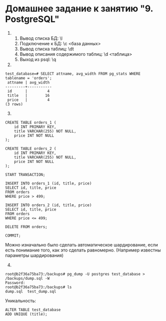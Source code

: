 # Домашнее задание к занятию "9. PostgreSQL"

1. 
    1. Вывод списка БД: \l
    2. Подключение к БД: \c <база данных>
    3. Вывод списка таблиц: \dt
    4. Вывод описания содержимого таблиц: \d <таблица>
    5. Выход из psql: \q

2. 

```
test_database=# SELECT attname, avg_width FROM pg_stats WHERE tablename = 'orders';
 attname | avg_width 
---------+-----------
 id      |         4
 title   |        16
 price   |         4
(3 rows)
```

3. 

```
CREATE TABLE orders_1 (
    id INT PRIMARY KEY,
    title VARCHAR(255) NOT NULL,
    price INT NOT NULL
);

CREATE TABLE orders_2 (
    id INT PRIMARY KEY,
    title VARCHAR(255) NOT NULL,
    price INT NOT NULL
);

START TRANSACTION;

INSERT INTO orders_1 (id, title, price)
SELECT id, title, price
FROM orders
WHERE price > 499;

INSERT INTO orders_2 (id, title, price)
SELECT id, title, price
FROM orders
WHERE price <= 499;

DELETE FROM orders;

COMMIT;
```
Можно изначально было сделать автоматическое шардирование, если есть понимание того, как это сделать равномерно. (Например известны параметры шардирования)

4. 

```
root@b2f36a75ba73:/backups# pg_dump -U postgres test_database > /backups/dump.sql -W
Password: 
root@b2f36a75ba73:/backups# ls
dump.sql  test_dump.sql
```
Уникальность:
```
ALTER TABLE test_database
ADD UNIQUE (title);
```